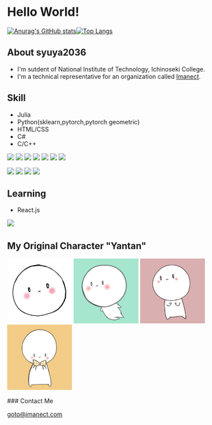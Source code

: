 # Hello World!

[![Anurag's GitHub stats](https://github-readme-stats.vercel.app/api?username=syuya2036)](https://github.com/anuraghazra/github-readme-stats)[![Top Langs](https://github-readme-stats.vercel.app/api/top-langs/?username=syuya2036&layout=compact)](https://github.com/anuraghazra/github-readme-stats)

## About syuya2036

- I'm sutdent of National Institute of Technology, Ichinoseki College.
- I'm a technical representative for an organization called [Imanect](https://imanect.com).

## Skill

- Julia
- Python(sklearn,pytorch,pytorch geometric)
- HTML/CSS
- C#
- C/C++

<p>
<img src="https://img.shields.io/badge/-Ubuntu-6F52B5.svg?logo=ubuntu&style=flat">
<img src="https://img.shields.io/badge/-GitHub-181717.svg?logo=github&style=flat">
<img src="https://img.shields.io/badge/-Docker-EEE.svg?logo=docker&style=flat">
<img src="https://img.shields.io/badge/-Python-F9DC3E.svg?logo=python&style=flat">
<img src="https://img.shields.io/badge/-PyTorch-FFF.svg?logo=Pytorch&style=plastic">
<img src="https://img.shields.io/badge/-Flask-000000.svg?logo=flask&style=flat">
<img src="https://img.shields.io/badge/-HTML5-333.svg?logo=html5&style=flat">
</p><p>
<img src="https://img.shields.io/badge/-CSS3-1572B6.svg?logo=css3&style=flat">
<img src="https://img.shields.io/badge/Javascript-276DC3.svg?logo=javascript&style=flat">
<img src="https://img.shields.io/badge/-Raspberry%20Pi-C51A4A.svg?logo=raspberry-pi&style=flat">
<img src="https://img.shields.io/badge/-Julia-FFF.svg?logo=julia&style=plastic">
</p>

## Learning

- React.js

<p>
<img src="https://img.shields.io/badge/-React-555.svg?logo=react&style=flat">
</p>

## My Original Character "Yantan"

<p>
<img src="/Myicon/Icon10.JPG" width="30%">
<img src="/Myicon/Icon11.JPG" width="30%">
<img src="/Myicon/Icon13.JPG" width="30%">
<img src="/Myicon/Icon15.JPG" width="30%">
</p>
### Contact Me

goto@imanect.com

<!--
**syuya2036/syuya2036** is a ✨ _special_ ✨ repository because its `README.md` (this file) appears on your GitHub profile.

Here are some ideas to get you started:

- 🔭 I’m currently working on ...
- 🌱 I’m currently learning ...
- 👯 I’m looking to collaborate on ...
- 🤔 I’m looking for help with ...
- 💬 Ask me about ... 
- 📫 How to reach me: ...
- 😄 Pronouns: ...
- ⚡ Fun fact: ...
-->

